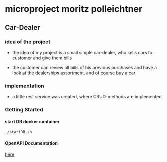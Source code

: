 # microproject moritz polleichtner

## Car-Dealer

### idea of the project
- the idea of my project is a small simple car-dealer, who sells 
cars to customer and give them bills

- the customer can review all bills of his previous purchases and have a look at the 
dealerships assortment, and of course buy a car

### implementation

- a little rest service was created, where CRUD-methods are implemented


### Getting Started

#### start DB docker container
```shell
./startDB.sh
```


#### OpenAPI Documentation
[here](http://localhost:8080/swagger-ui)
